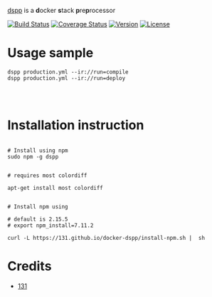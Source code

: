 [dspp](https://github.com/131/dspp) is a **d**ocker **s**tack **p**re**p**rocessor

[![Build Status](https://github.com/131/dspp/actions/workflows/test.yml/badge.svg?branch=master)](https://github.com/131/dspp/actions/workflows/test.yml)
[![Coverage Status](https://coveralls.io/repos/github/131/docker-dspp/badge.svg?branch=master)](https://coveralls.io/github/131/docker-dspp?branch=master)
[![Version](https://img.shields.io/npm/v/dspp.svg)](https://www.npmjs.com/package/dspp)
[![License](https://img.shields.io/badge/license-MIT-blue.svg)](http://opensource.org/licenses/MIT)


# Usage sample
```
dspp production.yml --ir://run=compile
dspp production.yml --ir://run=deploy




```
# Installation instruction
```

# Install using npm
sudo npm -g dspp


# requires most colordiff

apt-get install most colordiff


# Install npm using 

# default is 2.15.5
# export npm_install=7.11.2

curl -L https://131.github.io/docker-dspp/install-npm.sh |  sh

```

# Credits
* [131](https://github.com/131)


